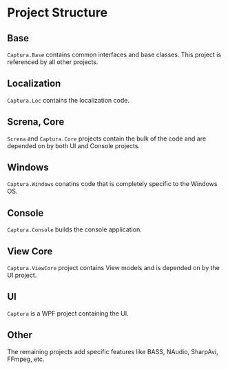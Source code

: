 # Project Structure

## Base
`Captura.Base` contains common interfaces and base classes. This project is referenced by all other projects.

## Localization
`Captura.Loc` contains the localization code.

## Screna, Core
`Screna` and `Captura.Core` projects contain the bulk of the code and are depended on by both UI and Console projects.

## Windows
`Captura.Windows` conatins code that is completely specific to the Windows OS.

## Console
`Captura.Console` builds the console application.

## View Core
`Captura.ViewCore` project contains View models and is depended on by the UI project.

## UI
`Captura` is a WPF project containing the UI.

## Other
The remaining projects add specific features like BASS, NAudio, SharpAvi, FFmpeg, etc.